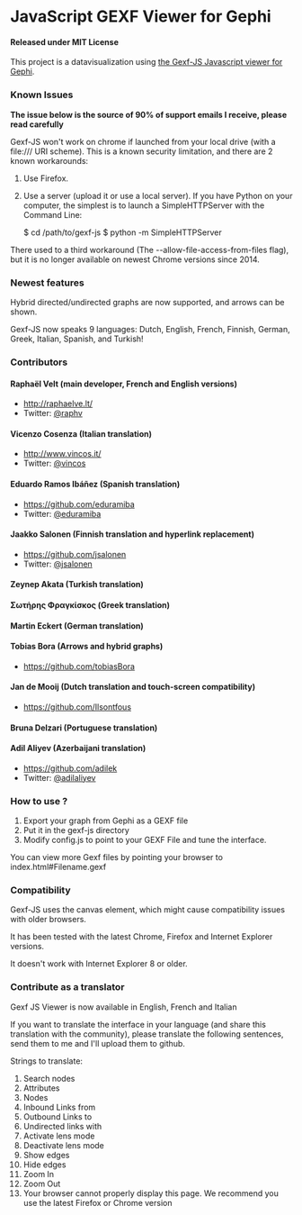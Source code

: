 # JavaScript GEXF Viewer for Gephi #

#### Released under MIT License ###


This project is a datavisualization using [the Gexf-JS Javascript viewer for Gephi](https://github.com/raphv/gexf-js).

### Known Issues

**The issue below is the source of 90% of support emails I receive, please read carefully**

Gexf-JS won't work on chrome if launched from your local drive (with a file:/// URI scheme).
This is a known security limitation, and there are 2 known workarounds:

1. Use Firefox.
2. Use a server (upload it or use a local server). If you have Python on your computer, the simplest is to launch a SimpleHTTPServer with the Command Line:

    $ cd /path/to/gexf-js
    $ python -m SimpleHTTPServer

There used to a third workaround (The --allow-file-access-from-files flag), but it is no longer available on newest Chrome versions since 2014.

### Newest features

Hybrid directed/undirected graphs are now supported, and arrows can be shown.

Gexf-JS now speaks 9 languages: Dutch, English, French, Finnish, German, Greek, Italian, Spanish, and Turkish!

### Contributors

#### Raphaël Velt (main developer, French and English versions)

* http://raphaelve.lt/
* Twitter: [@raphv](http://twitter.com/raphv)

#### Vicenzo Cosenza (Italian translation)

* http://www.vincos.it/
* Twitter: [@vincos](http://twitter.com/vincos)

#### Eduardo Ramos Ibáñez (Spanish translation)

* https://github.com/eduramiba
* Twitter: [@eduramiba](http://twitter.com/eduramiba)

#### Jaakko Salonen (Finnish translation and hyperlink replacement)

* https://github.com/jsalonen
* Twitter: [@jsalonen](http://twitter.com/jsalonen)

#### Zeynep Akata (Turkish translation)

#### Σωτήρης Φραγκίσκος (Greek translation)

#### Martin Eckert (German translation)

#### Tobias Bora (Arrows and hybrid graphs)

* https://github.com/tobiasBora

#### Jan de Mooij (Dutch translation and touch-screen compatibility)

* https://github.com/Ilsontfous

#### Bruna Delzari (Portuguese translation)

#### Adil Aliyev (Azerbaijani translation)
* https://github.com/adilek
* Twitter: [@adilaliyev](http://twitter.com/adilaliyev)

### How to use ?

1. Export your graph from Gephi as a GEXF file
2. Put it in the gexf-js directory
3. Modify config.js to point to your GEXF File and tune the interface.

You can view more Gexf files by pointing your browser to index.html#Filename.gexf

### Compatibility

Gexf-JS uses the canvas element, which might cause compatibility issues with older browsers.

It has been tested with the latest Chrome, Firefox and Internet Explorer versions.

It doesn't work with Internet Explorer 8 or older.

### Contribute as a translator

Gexf JS Viewer is now available in English, French and Italian

If you want to translate the interface in your language (and share this translation with the community), please translate the following sentences, send them to me and I'll upload them to github.

Strings to translate:

1. Search nodes
2. Attributes
3. Nodes
4. Inbound Links from
5. Outbound Links to
6. Undirected links with
7. Activate lens mode
8. Deactivate lens mode
9. Show edges
1. Hide edges
1. Zoom In
1. Zoom Out
1. Your browser cannot properly display this page. We recommend you use the latest Firefox or Chrome version

